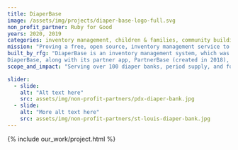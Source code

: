```yaml
---
title: DiaperBase
image: /assets/img/projects/diaper-base-logo-full.svg
non_profit_partner: Ruby for Good
years: 2020, 2019
categories: inventory management, children & families, community building, youth issues
mission: "Proving a free, open source, inventory management service to diaper banks across the country, enabling them to serve their critical missions more effectively, while simultaneously working with their partners, collecting and analyzing data, growing reporting capabilities, and supporting sustainability."
built_by_rfg: "DiaperBase is an inventory management system, which was built from the ground up, created in 2016, by Ruby for Good, and is managed with the generous contributions of time from our volunteer contributors. DiaperBase began as a solution for one diaper bank in Portland, and has since grown to serve over 100 nonprofits around the country, including diaper banks, period supply organizations, food banks, and others.
DiaperBase, along with its partner app, PartnerBase (created in 2018),  that enables partner organizations to place orders and collect distributions, was conceptualized, designed, and built entirely by Ruby for Good volunteers."
scope_and_impact: "Serving over 100 diaper banks, period supply, and food banks, and other organizations, with a cumulative reach of over 2 million children and families, and over 50,000 women served."

slider:
  - slide: 
    alt: "Alt text here"
    src: assets/img/non-profit-partners/pdx-diaper-bank.jpg
  - slide: 
    alt: "More alt text here"
    src: assets/img/non-profit-partners/st-louis-diaper-bank.jpg
---
```


{% include our_work/project.html %}
